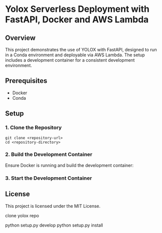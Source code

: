 # Yolox Serverless Deployment with FastAPI, Docker and AWS Lambda

## Overview

This project demonstrates the use of YOLOX with FastAPI, designed to run in a Conda environment and deployable via AWS Lambda. The setup includes a development container for a consistent development environment.

## Prerequisites

- Docker
- Conda

## Setup

### 1. Clone the Repository

```
git clone <repository-url>
cd <repository-directory>
```

### 2. Build the Development Container

Ensure Docker is running and build the development container:

### 3. Start the Development Container

## License

This project is licensed under the MIT License.

clone yolox repo

python setup.py develop
python setup.py install
